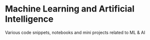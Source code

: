 # Machine Learning and Artificial Intelligence
Various code snippets, notebooks and mini projects related to ML & AI
